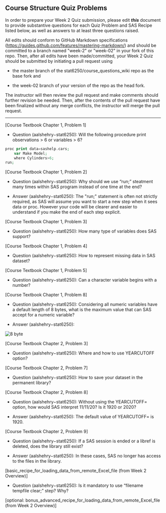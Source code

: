 ## Course Structure Quiz Problems

In order to prepare your Week 2 Quiz submission, please edit ***this*** document to provide substantive questions for each Quiz Problem and SAS Recipe listed below, as well as answers to at least three questions raised.

All edits should conform to GitHub Markdown specifications (https://guides.github.com/features/mastering-markdown/) and should be committed to a branch named "week-2" or "week-02" in your fork of this repo. Then, after all edits have been made/committed, your Week 2 Quiz should be submitted by initiating a pull request using

- the master branch of the stat6250/course_questions_wiki repo as the base fork and

- the week-02 branch of your version of the repo as the head fork.

The instructor will then review the pull request and make comments should further revision be needed. Then, after the contents of the pull request have been finalized without any merge conflicts, the instructor will merge the pull request.

********************************************************************************


[Course Textbook Chapter 1, Problem 1]

* Question (aalshehry−stat6250): Will the following procedure print observations > 6 or variables > 6?

```php
proc print data=sashelp.cars;
    var Make Model;
    where Cylinders>6;
run;
```

[Course Textbook Chapter 1, Problem 2]

* Question (aalshehry−stat6250): Why should we use “run;” steatment many times within SAS program instead of one time at the end?

* Answer (aalshehry−stat6250): The "run;" statement is often not strictly required, as SAS will assume you want to start a new step when it sees data or proc. However your code will be clearer and easier to understand if you make the end of each step explicit.

[Course Textbook Chapter 1, Problem 3]

* Question (aalshehry−stat6250): How many type of variables does SAS support?

[Course Textbook Chapter 1, Problem 4]

* Question (aalshehry−stat6250): How to represent missing data in SAS dataset?

[Course Textbook Chapter 1, Problem 5]

* Question (aalshehry−stat6250): Can a character variable begins with a number?

[Course Textbook Chapter 1, Problem 8]

* Question (aalshehry−stat6250): Considering all numeric variables have a default length of 8 bytes, what is the maximum value that can SAS accept for a numeric variable?

* Answer (aalshehry−stat6250): 

![8 byte](https://github.com/aalshehry-stat6250/course-questions-wiki/blob/Week-2/week-02/8byte.JPG?raw=true)


[Course Textbook Chapter 2, Problem 3]

* Question (aalshehry−stat6250): Where and how to use YEARCUTOFF option?

[Course Textbook Chapter 2, Problem 7]

* Question (aalshehry−stat6250): How to save your dataset in the permanent library?

[Course Textbook Chapter 2, Problem 8]

* Question (aalshehry−stat6250): Without using the YEARCUTOFF= option, how would SAS interpret 11/11/20? Is it 1920 or 2020?

* Answer (aalshehry−stat6250): The default value of YEARCUTOFF= is 1920.

[Course Textbook Chapter 2, Problem 9]

* Question (aalshehry−stat6250): If a SAS session is ended or a libref is deleted, does the library still exist?

* Answer (aalshehry−stat6250): In these cases, SAS no longer has access to the files in the library.

[basic_recipe_for_loading_data_from_remote_Excel_file (from Week 2 Overview)]

* Question (aalshehry−stat6250): Is it mandatory to use “filename tempfile clear;” step? Why?

[optional: bonus_advanced_recipe_for_loading_data_from_remote_Excel_file (from Week 2 Overview)]


